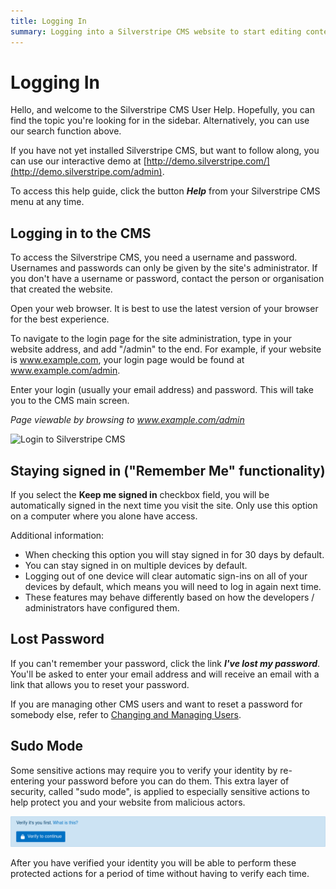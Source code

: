 ```yaml
---
title: Logging In
summary: Logging into a Silverstripe CMS website to start editing content.
---
```


# Logging In

Hello, and welcome to the Silverstripe CMS User Help. Hopefully, you can find the topic you're looking for in the sidebar. Alternatively, you can use our search function above.

If you have not yet installed Silverstripe CMS, but want to follow along, you can use our interactive demo at [http://demo.silverstripe.com/](http://demo.silverstripe.com/admin).

To access this help guide, click the button ***Help*** from your Silverstripe CMS menu at any time.

## Logging in to the CMS

To access the Silverstripe CMS, you need a username and password. Usernames and passwords can only be given by the site's administrator. If you don't have a username or password, contact the person or organisation that created the website.

Open your web browser. It is best to use the latest version of your browser for the best experience.

To navigate to the login page for the site administration, type in your website address, and add "/admin" to the end. For example, if your website is www.example.com, your login page would be found at www.example.com/admin.

Enter your login (usually your email address) and password. This will take you to the CMS main screen.

*Page viewable by browsing to www.example.com/admin*

![Login to Silverstripe CMS](../_images/general-login.png)

## Staying signed in ("Remember Me" functionality)

If you select the **Keep me signed in** checkbox field, you will be automatically signed in the next time you visit the site.
Only use this option on a computer where you alone have access.

Additional information:

* When checking this option you will stay signed in for 30 days by default.
* You can stay signed in on multiple devices by default.
* Logging out of one device will clear automatic sign-ins on all of your devices by default, which means you will need to log in again next time.
* These features may behave differently based on how the developers / administrators have configured them.

## Lost Password

If you can't remember your password, click the link ***I've lost my password***. You'll be asked to enter your email address and will receive an email with a link that allows you to reset your password.

If you are managing other CMS users and want to reset a password for somebody else, refer to [Changing and Managing Users](changing_and_managing_users/).

## Sudo Mode

Some sensitive actions may require you to verify your identity by re-entering your password before you can do them. This extra layer of security, called "sudo mode", is applied to especially sensitive actions to help protect you and your website from malicious actors.

![Sudo mode verification](../_images/sudomode-verify.png)

After you have verified your identity you will be able to perform these protected actions for a period of time without having to verify each time.
